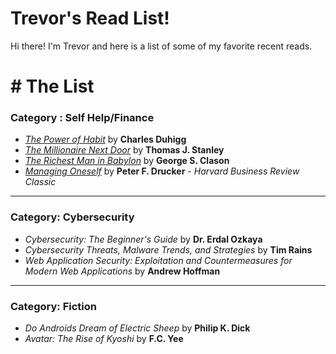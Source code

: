 # Trevor's Read List!

Hi there! I'm Trevor and here is a list of some of my favorite recent reads.


# # The List
### Category : Self Help/Finance
- [*The Power of Habit*](/PowerOfHabit.md) by **Charles Duhigg**
- [*The Millionaire Next Door*](/MillionaireNextDoor.md) by **Thomas J. Stanley**
- [*The Richest Man in Babylon*](/RichestManinBabylon.md) by **George S. Clason**
- [*Managing Oneself*](/ManagineOneself.md) by **Peter F. Drucker** - *Harvard Business Review Classic*
___
### Category: Cybersecurity
- *Cybersecurity: The Beginner's Guide* by **Dr. Erdal Ozkaya**
- *Cybersecurity Threats, Malware Trends, and Strategies* by **Tim Rains**
- *Web Application Security: Exploitation and Countermeasures for Modern Web Applications* by **Andrew Hoffman**
---
### Category: Fiction
- *Do Androids Dream of Electric Sheep* by **Philip K. Dick**
- *Avatar: The Rise of Kyoshi* by **F.C. Yee**
